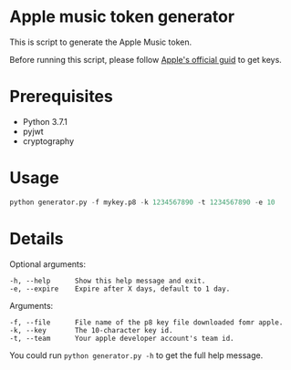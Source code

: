 # Apple music token generator

This is script to generate the Apple Music token.

Before running this script, please follow [Apple's official guid](https://developer.apple.com/documentation/applemusicapi/getting_keys_and_creating_tokens) to get keys.

# Prerequisites

 - Python 3.7.1
 - pyjwt
 - cryptography

# Usage

```python
python generator.py -f mykey.p8 -k 1234567890 -t 1234567890 -e 10
```

# Details

Optional arguments:

    -h, --help      Show this help message and exit.
    -e, --expire    Expire after X days, default to 1 day.
Arguments:

    -f, --file      File name of the p8 key file downloaded fomr apple.
    -k, --key       The 10-character key id.
    -t, --team      Your apple developer account's team id.

You could run `python generator.py -h` to get the full help message.